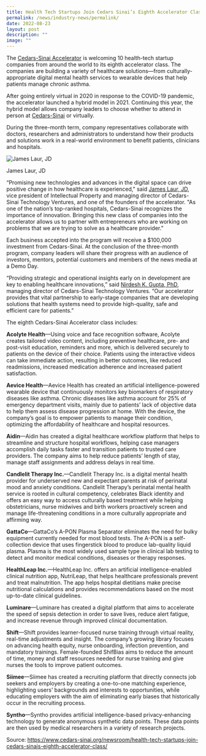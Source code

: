 ```yaml
---
title: Health Tech Startups Join Cedars Sinai’s Eighth Accelerator Class
permalink: /news/industry-news/permalink/
date: 2022-08-23
layout: post
description: ""
image: ""
---
```

The [Cedars-Sinai Accelerator](https://csaccelerator.com/) is welcoming 10 health-tech startup companies from around the world to its eighth accelerator class. The companies are building a variety of healthcare solutions—from culturally-appropriate digital mental health services to wearable devices that help patients manage chronic asthma.

After going entirely virtual in 2020 in response to the COVID-19 pandemic, the accelerator launched a hybrid model in 2021. Continuing this year, the hybrid model allows company leaders to choose whether to attend in person at [Cedars-Sinai](https://www.cedars-sinai.org/) or virtually.

During the three-month term, company representatives collaborate with doctors, researchers and administrators to understand how their products and solutions work in a real-world environment to benefit patients, clinicians and hospitals.

![James Laur, JD](https://presspage-production-content.s3.amazonaws.com/uploads/2110/500_laurjames.laur.jpg?x=1661208326979)

James Laur, JD

“Promising new technologies and advances in the digital space can drive positive change in how healthcare is experienced," said [James Laur, JD](https://www.cedars-sinai.edu/research/technology-innovations/team.html?ppn=Y3Mtb3JnOmNlZGFycy1zaW5haTpzZWFyY2g), vice president of Intellectual Property and managing director of Cedars-Sinai Technology Ventures, and one of the founders of the accelerator. "As one of the nation’s top-ranked hospitals, Cedars-Sinai recognizes the importance of innovation. Bringing this new class of companies into the accelerator allows us to partner with entrepreneurs who are working on problems that we are trying to solve as a healthcare provider.”

Each business accepted into the program will receive a $100,000 investment from Cedars-Sinai. At the conclusion of the three-month program, company leaders will share their progress with an audience of investors, mentors, potential customers and members of the news media at a Demo Day.

“Providing strategic and operational insights early on in development are key to enabling healthcare innovations,” said [Nirdesh K. Gupta, PhD](https://www.cedars-sinai.edu/research/technology-innovations/team.html?ppn=Y3Mtb3JnOmNlZGFycy1zaW5haTpzZWFyY2g), managing director of Cedars-Sinai Technology Ventures. “Our accelerator provides that vital partnership to early-stage companies that are developing solutions that health systems need to provide high-quality, safe and efficient care for patients.”

The eighth Cedars-Sinai Accelerator class includes:

**Acolyte Health**—Using voice and face recognition software, Acolyte creates tailored video content, including preventive healthcare, pre- and post-visit education, reminders and more, which is delivered securely to patients on the device of their choice. Patients using the interactive videos can take immediate action, resulting in better outcomes, like reduced readmissions, increased medication adherence and increased patient satisfaction.

**Aevice Health**—Aevice Health has created an artificial intelligence-powered wearable device that continuously monitors key biomarkers of respiratory diseases like asthma. Chronic diseases like asthma account for 25% of emergency department visits, mainly due to patients’ lack of objective data to help them assess disease progression at home. With the device, the company’s goal is to empower patients to manage their condition, optimizing the affordability of healthcare and hospital resources.

**Aidin**—Aidin has created a digital healthcare workflow platform that helps to streamline and structure hospital workflows, helping case managers accomplish daily tasks faster and transition patients to trusted care providers. The company aims to help reduce patients’ length of stay, manage staff assignments and address delays in real time.

**Candlelit Therapy Inc.**—Candlelit Therapy Inc. is a digital mental health provider for underserved new and expectant parents at risk of perinatal mood and anxiety conditions. Candlelit Therapy’s perinatal mental health service is rooted in cultural competency, celebrates Black identity and offers an easy way to access culturally based treatment while helping obstetricians, nurse midwives and birth workers proactively screen and manage life-threatening conditions in a more culturally appropriate and affirming way.

**GattaCo**—GattaCo’s A-PON Plasma Separator eliminates the need for bulky equipment currently needed for most blood tests. The A-PON is a self-collection device that uses fingerstick blood to produce lab-quality liquid plasma. Plasma is the most widely used sample type in clinical lab testing to detect and monitor medical conditions, diseases or therapy responses.

**HealthLeap Inc.**—HealthLeap Inc. offers an artificial intelligence-enabled clinical nutrition app, NutriLeap, that helps healthcare professionals prevent and treat malnutrition. The app helps hospital dietitians make precise nutritional calculations and provides recommendations based on the most up-to-date clinical guidelines.

**Luminare**—Luminare has created a digital platform that aims to accelerate the speed of sepsis detection in order to save lives, reduce alert fatigue, and increase revenue through improved clinical documentation.

**Shift**—Shift provides learner-focused nurse training through virtual reality, real-time adjustments and insight. The company’s growing library focuses on advancing health equity, nurse onboarding, infection prevention, and mandatory trainings. Female-founded ShifBias aims to reduce the amount of time, money and staff resources needed for nurse training and give nurses the tools to improve patient outcomes.

**Siimee**—Siimee has created a recruiting platform that directly connects job seekers and employers by creating a one-to-one matching experience, highlighting users’ backgrounds and interests to opportunities, while educating employers with the aim of eliminating early biases that historically occur in the recruiting process.

**Syntho**—Syntho provides artificial intelligence-based privacy-enhancing technology to generate anonymous synthetic data points. These data points are then used by medical researchers in a variety of research projects.

Source: https://www.cedars-sinai.org/newsroom/health-tech-startups-join-cedars-sinais-eighth-accelerator-class/
